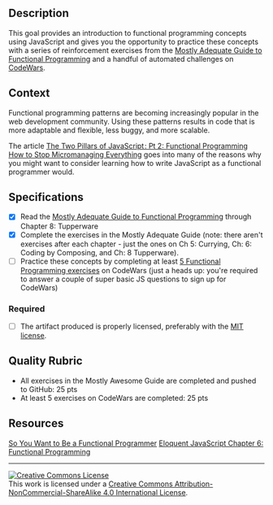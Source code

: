 ## Description

This goal provides an introduction to functional programming concepts using JavaScript and gives you the opportunity to practice these concepts with a series of reinforcement exercises from the [Mostly Adequate Guide to Functional Programming](https://drboolean.gitbooks.io/mostly-adequate-guide/content/) and a handful of automated challenges on [CodeWars](https://www.codewars.com/kata/latest/my-languages?tags=Functional+Programming).

## Context

Functional programming patterns are becoming increasingly popular in the web development community. Using these patterns results in code that is more adaptable and flexible, less buggy, and more scalable. 

The article [The Two Pillars of JavaScript : Pt 2: Functional Programming
How to Stop Micromanaging Everything](https://medium.com/javascript-scene/the-two-pillars-of-javascript-pt-2-functional-programming-a63aa53a41a4#.p9gfmzfel) goes into many of the reasons why you might want to consider learning how to write JavaScript as a functional programmer would.

## Specifications

- [X] Read the [Mostly Adequate Guide to Functional Programming](https://drboolean.gitbooks.io/mostly-adequate-guide/content/) through Chapter 8: Tupperware
- [X] Complete the exercises in the Mostly Adequate Guide (note: there aren't exercises after each chapter - just the ones on Ch 5: Currying, Ch: 6: Coding by Composing, and Ch: 8 Tupperware).
- [ ] Practice these concepts by completing at least [5 Functional Programming exercises](https://www.codewars.com/kata/latest/my-languages?tags=Functional+Programming) on CodeWars (just a heads up: you're required to answer a couple of super basic JS questions to sign up for CodeWars)

### Required

- [ ] The artifact produced is properly licensed, preferably with the [MIT license][mit-license].

## Quality Rubric

- All exercises in the Mostly Awesome Guide are completed and pushed to GitHub: 25 pts
- At least 5 exercises on CodeWars are completed: 25 pts

## Resources

[So You Want to Be a Functional Programmer](https://medium.com/@cscalfani/so-you-want-to-be-a-functional-programmer-part-1-1f15e387e536)
[Eloquent JavaScript Chapter 6: Functional Programming](http://eloquentjavascript.net/1st_edition/chapter6.html)

---

<!-- LICENSE -->

<a rel="license" href="http://creativecommons.org/licenses/by-nc-sa/4.0/"><img alt="Creative Commons License" style="border-width:0" src="https://i.creativecommons.org/l/by-nc-sa/4.0/80x15.png" /></a>
<br />This work is licensed under a <a rel="license" href="http://creativecommons.org/licenses/by-nc-sa/4.0/">Creative Commons Attribution-NonCommercial-ShareAlike 4.0 International License</a>.

[mit-license]: https://opensource.org/licenses/MIT
